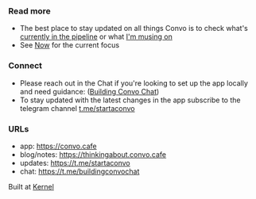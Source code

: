 ### Read more
- The best place to stay updated on all things Convo is to check what's [currently in the pipeline](https://github.com/kernel-community/convo-app/discussions/categories/dev-notes) or what [I'm musing on](https://thinkingabout.convo.cafe)
- See [Now](https://github.com/kernel-community/convo-app/discussions/categories/now) for the current focus

### Connect

- Please reach out in the Chat if you're looking to set up the app locally and need guidance: ([Building Convo Chat](https://t.me/buildingconvochat))
- To stay updated with the latest changes in the app subscribe to the telegram channel [t.me/startaconvo](https://t.me/startaconvo)

### URLs
- app: https://convo.cafe
- blog/notes: https://thinkingabout.convo.cafe
- updates: https://t.me/startaconvo
- chat: https://t.me/buildingconvochat




Built at [Kernel](https://kernel.community/)
